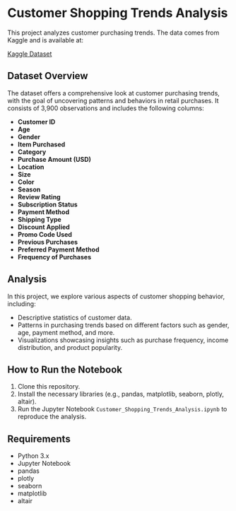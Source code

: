 # Customer Shopping Trends Analysis

This project analyzes customer purchasing trends. The data comes from Kaggle and is available at:

[Kaggle Dataset](https://www.kaggle.com/datasets/bhadramohit/customer-shopping-latest-trends-dataset?resource=download) 

## Dataset Overview

The dataset offers a comprehensive look at customer purchasing trends, with the goal of uncovering patterns and behaviors in retail purchases. It consists of 3,900 observations and includes the following columns:

- **Customer ID**
- **Age**
- **Gender**
- **Item Purchased**
- **Category**
- **Purchase Amount (USD)**
- **Location**
- **Size**
- **Color**
- **Season**
- **Review Rating**
- **Subscription Status**
- **Payment Method**
- **Shipping Type**
- **Discount Applied**
- **Promo Code Used**
- **Previous Purchases**
- **Preferred Payment Method**
- **Frequency of Purchases**

## Analysis

In this project, we explore various aspects of customer shopping behavior, including:
- Descriptive statistics of customer data.
- Patterns in purchasing trends based on different factors such as gender, age, payment method, and more.
- Visualizations showcasing insights such as purchase frequency, income distribution, and product popularity.

## How to Run the Notebook

1. Clone this repository.
2. Install the necessary libraries (e.g., pandas, matplotlib, seaborn, plotly, altair).
3. Run the Jupyter Notebook `Customer_Shopping_Trends_Analysis.ipynb` to reproduce the analysis.

## Requirements

- Python 3.x
- Jupyter Notebook
- pandas
- plotly
- seaborn
- matplotlib
- altair
